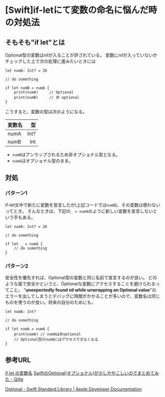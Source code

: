 # [Swift]if-letにて変数の命名に悩んだ時の対処法





## そもそも"if let"とは

Optional型の変数はnilが入ることが許されている。
変数にnilが入っていないかチェックした上で次の処理に進みたいときには

```
let numA: Int? = 20

// do something

if let numB = numA {
	print(numA)		// Optional
	print(numB)		// 非 optional
}
```

こうすると、変数の型は次のようになる。

| 変数名    | 型        |
|:---------|----------:|
| numA     |      Int? |
| numB     |       Int |

- `numB`はアンラップされるため非オプショナル型となる。
- `numA`はオプショナル型のまま。







## 対処

### パターン1

if-let文中で新たに変数を宣言したが(上記コードでは`numB`)、その変数は使わないってとき。
そんなときは、下記の`_ = numA`のように新しい変数を宣言しないという手もある。

```
let numA: Int? = 20

// do something

if let _ = numA {
	// do something
}
```


### パターン2

安全性を優先すれば、Optional型の変数と同じ名前で宣言するのが良い。
どのような面で安全かというと、Optionalな変数にアクセスすることを避けられるってこと。
\"**unexpectedly found nil while unwrapping an Optional value**"のエラーを出してしまうとデバッグに時間がかかることが多いので、変数名は同じものを使うのが良い。将来の自分のためにも。

```
let numA: Int?

// do something

if let numA = numA {
	print(numA)	// numAは非optional
	// Optional型のnumAにはアクセスできなくなる
}
```






## 参考URL

[if let の変数名](http://www.toyship.org/archives/2229)
[SwiftのOptional(オプショナル)が少しややこしいのでまとめてみた - Qiita](https://qiita.com/ToraDady/items/6079b9f07bebece672eb#if-let文は何が便利なの)

[Optional - Swift Standard Library | Apple Developer Documentation](https://developer.apple.com/documentation/swift/optional)
